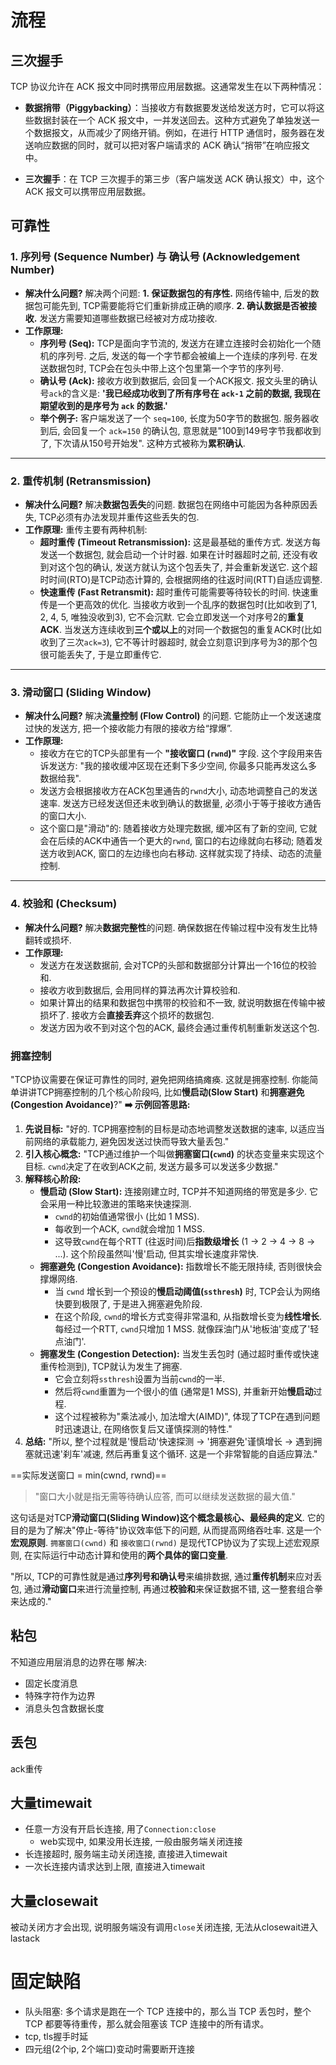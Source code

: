 # 流程
## 三次握手
TCP 协议允许在 ACK 报文中同时携带应用层数据。这通常发生在以下两种情况：

- **数据捎带（Piggybacking）**：当接收方有数据要发送给发送方时，它可以将这些数据封装在一个 ACK 报文中，一并发送回去。这种方式避免了单独发送一个数据报文，从而减少了网络开销。例如，在进行 HTTP 通信时，服务器在发送响应数据的同时，就可以把对客户端请求的 ACK 确认“捎带”在响应报文中。
    
- **三次握手**：在 TCP 三次握手的第三步（客户端发送 ACK 确认报文）中，这个 ACK 报文可以携带应用层数据。
## 可靠性
### 1. 序列号 (Sequence Number) 与 确认号 (Acknowledgement Number)
* **解决什么问题?** 解决两个问题: **1. 保证数据包的有序性.** 网络传输中, 后发的数据包可能先到, TCP需要能将它们重新排成正确的顺序. **2. 确认数据是否被接收.** 发送方需要知道哪些数据已经被对方成功接收.
* **工作原理:**
    * **序列号 (Seq):** TCP是面向字节流的, 发送方在建立连接时会初始化一个随机的序列号. 之后, 发送的每一个字节都会被编上一个连续的序列号. 在发送数据包时, TCP会在包头中带上这个包里第一个字节的序列号.
    * **确认号 (Ack):** 接收方收到数据后, 会回复一个ACK报文. 报文头里的确认号`ack`的含义是: **'我已经成功收到了所有序号在 `ack-1` 之前的数据, 我现在期望收到的是序号为 `ack` 的数据.'**
    * **举个例子:** 客户端发送了一个 `seq=100`, 长度为50字节的数据包. 服务器收到后, 会回复一个 `ack=150` 的确认包, 意思就是"100到149号字节我都收到了, 下次请从150号开始发". 这种方式被称为**累积确认**.
---
### 2. 重传机制 (Retransmission)
* **解决什么问题?** 解决**数据包丢失**的问题. 数据包在网络中可能因为各种原因丢失, TCP必须有办法发现并重传这些丢失的包.
* **工作原理:** 重传主要有两种机制:
    * **超时重传 (Timeout Retransmission):** 这是最基础的重传方式. 发送方每发送一个数据包, 就会启动一个计时器. 如果在计时器超时之前, 还没有收到对这个包的确认, 发送方就认为这个包丢失了, 并会重新发送它. 这个超时时间(RTO)是TCP动态计算的, 会根据网络的往返时间(RTT)自适应调整.
    * **快速重传 (Fast Retransmit):** 超时重传可能需要等待较长的时间. 快速重传是一个更高效的优化. 当接收方收到一个乱序的数据包时(比如收到了1, 2, 4, 5, 唯独没收到3), 它不会沉默. 它会立即发送一个对序号2的**重复ACK**. 当发送方连续收到**三个或以上**的对同一个数据包的重复ACK时(比如收到了三次`ack=3`), 它不等计时器超时, 就会立刻意识到序号为3的那个包很可能丢失了, 于是立即重传它.
---
### 3. 滑动窗口 (Sliding Window)
* **解决什么问题?** 解决**流量控制 (Flow Control)** 的问题. 它能防止一个发送速度过快的发送方, 把一个接收能力有限的接收方给“撑爆”.
* **工作原理:**
    * 接收方在它的TCP头部里有一个 **"接收窗口 (`rwnd`)"** 字段. 这个字段用来告诉发送方: "我的接收缓冲区现在还剩下多少空间, 你最多只能再发这么多数据给我".
    * 发送方会根据接收方在ACK包里通告的`rwnd`大小, 动态地调整自己的发送速率. 发送方已经发送但还未收到确认的数据量, 必须小于等于接收方通告的窗口大小.
    * 这个窗口是"滑动"的: 随着接收方处理完数据, 缓冲区有了新的空间, 它就会在后续的ACK中通告一个更大的`rwnd`, 窗口的右边缘就向右移动; 随着发送方收到ACK, 窗口的左边缘也向右移动. 这样就实现了持续、动态的流量控制.
---
### 4. 校验和 (Checksum)
* **解决什么问题?** 解决**数据完整性**的问题. 确保数据在传输过程中没有发生比特翻转或损坏.
* **工作原理:**
    * 发送方在发送数据前, 会对TCP的头部和数据部分计算出一个16位的校验和.
    * 接收方收到数据后, 会用同样的算法再次计算校验和.
    * 如果计算出的结果和数据包中携带的校验和不一致, 就说明数据在传输中被损坏了. 接收方会**直接丢弃**这个损坏的数据包.
    * 发送方因为收不到对这个包的ACK, 最终会通过重传机制重新发送这个包.
### 拥塞控制
"TCP协议需要在保证可靠性的同时, 避免把网络搞瘫痪. 这就是拥塞控制. 你能简单讲讲TCP拥塞控制的几个核心阶段吗, 比如**慢启动(Slow Start)** 和**拥塞避免(Congestion Avoidance)**?"
**➡️ 示例回答思路:**
1. **先说目标:** "好的. TCP拥塞控制的目标是动态地调整发送数据的速率, 以适应当前网络的承载能力, 避免因发送过快而导致大量丢包."
2. **引入核心概念:** "TCP通过维护一个叫做**拥塞窗口(`cwnd`)** 的状态变量来实现这个目标. `cwnd`决定了在收到ACK之前, 发送方最多可以发送多少数据."
3. **解释核心阶段:**
    - **慢启动 (Slow Start):** 连接刚建立时, TCP并不知道网络的带宽是多少. 它会采用一种比较激进的策略来快速探测.
        - `cwnd`的初始值通常很小 (比如 1 MSS).
        - 每收到一个ACK, `cwnd`就会增加 1 MSS.
        - 这导致`cwnd`在每个RTT (往返时间)后**指数级增长** (1 -> 2 -> 4 -> 8 -> ...). 这个阶段虽然叫'慢'启动, 但其实增长速度非常快.
    - **拥塞避免 (Congestion Avoidance):** 指数增长不能无限持续, 否则很快会撑爆网络.
        - 当 `cwnd` 增长到一个预设的**慢启动阈值(`ssthresh`)** 时, TCP会认为网络快要到极限了, 于是进入拥塞避免阶段.
        - 在这个阶段, `cwnd`的增长方式变得非常温和, 从指数增长变为**线性增长**. 每经过一个RTT, `cwnd`只增加 1 MSS. 就像踩油门从'地板油'变成了'轻点油门'.
    - **拥塞发生 (Congestion Detection):** 当发生丢包时 (通过超时重传或快速重传检测到), TCP就认为发生了拥塞.
        - 它会立刻将`ssthresh`设置为当前`cwnd`的一半.
        - 然后将`cwnd`重置为一个很小的值 (通常是1 MSS), 并重新开始**慢启动**过程.
        - 这个过程被称为"乘法减小, 加法增大(AIMD)", 体现了TCP在遇到问题时迅速退让, 在网络恢复后又谨慎探测的特性."
4. **总结:** "所以, 整个过程就是'慢启动'快速探测 -> '拥塞避免'谨慎增长 -> 遇到拥塞就迅速'刹车'减速, 然后再重复这个循环. 这是一个非常智能的自适应算法."

==实际发送窗口 = min(cwnd, rwnd)==
> "窗口大小就是指无需等待确认应答, 而可以继续发送数据的最大值."

这句话是对TCP**滑动窗口(Sliding Window)这个概念最核心、最经典的定义**. 它的目的是为了解决"停止-等待"协议效率低下的问题, 从而提高网络吞吐率. 这是一个**宏观原则**.
`拥塞窗口(cwnd)` 和 `接收窗口(rwnd)` 是现代TCP协议为了实现上述宏观原则, 在实际运行中动态计算和使用的**两个具体的窗口变量**.

"所以, TCP的可靠性就是通过**序列号和确认号**来编排数据, 通过**重传机制**来应对丢包, 通过**滑动窗口**来进行流量控制, 再通过**校验和**来保证数据不错, 这一整套组合拳来达成的."

## 粘包
不知道应用层消息的边界在哪
解决:
- 固定长度消息
- 特殊字符作为边界
- 消息头包含数据长度
## 丢包
ack重传
## 大量timewait
- 任意一方没有开启长连接, 用了`Connection:close`
	- web实现中, 如果没用长连接, 一般由服务端关闭连接
- 长连接超时, 服务端主动关闭连接, 直接进入timewait
- 一次长连接内请求达到上限, 直接进入timewait
## 大量closewait
被动关闭方才会出现, 说明服务端没有调用`close`关闭连接, 无法从closewait进入lastack
# 固定缺陷
- 队头阻塞: 多个请求是跑在一个 TCP 连接中的，那么当 TCP 丢包时，整个 TCP 都要等待重传，那么就会阻塞该 TCP 连接中的所有请求。
- tcp, tls握手时延
- 四元组(2个ip, 2个端口)变动时需要断开连接
